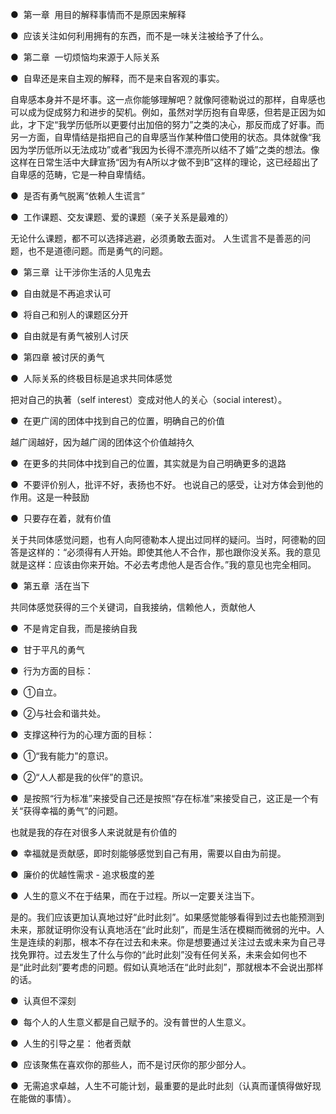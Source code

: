 
●  第一章  用目的解释事情而不是原因来解释

●  应该关注如何利用拥有的东西，而不是一味关注被给予了什么。

●  第二章  一切烦恼均来源于人际关系

●  自卑还是来自主观的解释，而不是来自客观的事实。

自卑感本身并不是坏事。这一点你能够理解吧？就像阿德勒说过的那样，自卑感也可以成为促成努力和进步的契机。例如，虽然对学历抱有自卑感，但若是正因为如此，才下定“我学历低所以更要付出加倍的努力”之类的决心，那反而成了好事。而另一方面，自卑情结是指把自己的自卑感当作某种借口使用的状态。具体就像“我因为学历低所以无法成功”或者“我因为长得不漂亮所以结不了婚”之类的想法。像这样在日常生活中大肆宣扬“因为有A所以才做不到B”这样的理论，这已经超出了自卑感的范畴，它是一种自卑情结。

●  是否有勇气脱离“依赖人生谎言”

●  工作课题、交友课题、爱的课题（亲子关系是最难的）

无论什么课题，都不可以选择逃避，必须勇敢去面对。 人生谎言不是善恶的问题，也不是道德问题。而是勇气的问题。

●  第三章  让干涉你生活的人见鬼去

●  自由就是不再追求认可

●  将自己和别人的课题区分开

●  自由就是有勇气被别人讨厌

●  第四章 被讨厌的勇气

●  人际关系的终极目标是追求共同体感觉

把对自己的执著（self interest）变成对他人的关心（social interest）。

●  在更广阔的团体中找到自己的位置，明确自己的价值

越广阔越好，因为越广阔的团体这个价值越持久

●  在更多的共同体中找到自己的位置，其实就是为自己明确更多的退路

●  不要评价别人，批评不好，表扬也不好。 也说自己的感受，让对方体会到他的作用。这是一种鼓励

●  只要存在着，就有价值

关于共同体感觉问题，也有人向阿德勒本人提出过同样的疑问。当时，阿德勒的回答是这样的：“必须得有人开始。即使其他人不合作，那也跟你没关系。我的意见就是这样：应该由你来开始。不必去考虑他人是否合作。”我的意见也完全相同。

●  第五章  活在当下

共同体感觉获得的三个关键词，自我接纳，信赖他人，贡献他人

●  不是肯定自我，而是接纳自我

●  甘于平凡的勇气

●  行为方面的目标：

●  ①自立。

●  ②与社会和谐共处。

●  支撑这种行为的心理方面的目标：

●  ①“我有能力”的意识。

●  ②“人人都是我的伙伴”的意识。

●  是按照“行为标准”来接受自己还是按照“存在标准”来接受自己，这正是一个有关“获得幸福的勇气”的问题。

也就是我的存在对很多人来说就是有价值的

●  幸福就是贡献感，即时刻能够感觉到自己有用，需要以自由为前提。

●  廉价的优越性需求 - 追求极度的差

●  人生的意义不在于结果，而在于过程。所以一定要关注当下。

是的。我们应该更加认真地过好“此时此刻”。如果感觉能够看得到过去也能预测到未来，那就证明你没有认真地活在“此时此刻”，而是生活在模糊而微弱的光中。人生是连续的刹那，根本不存在过去和未来。你是想要通过关注过去或未来为自己寻找免罪符。过去发生了什么与你的“此时此刻”没有任何关系，未来会如何也不是“此时此刻”要考虑的问题。假如认真地活在“此时此刻”，那就根本不会说出那样的话。

●  认真但不深刻

●  每个人的人生意义都是自己赋予的。没有普世的人生意义。

●  人生的引导之星： 他者贡献

●  应该聚焦在喜欢你的那些人，而不是讨厌你的那少部分人。

●  无需追求卓越，人生不可能计划，最重要的是此时此刻（认真而谨慎得做好现在能做的事情）。